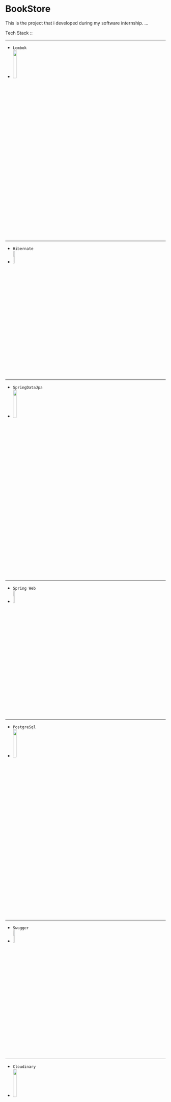 # BookStore
This is the project that i developed during my software internship.
 ...


Tech Stack ::

---
- `Lombok`
- <img src="https://user-images.githubusercontent.com/74687192/120121939-ba5c1800-c1ae-11eb-8327-67e22b7c7664.png" width="15%" height="15%" />
---


- `Hibernate`
- <img src="https://user-images.githubusercontent.com/74687192/120121937-b9c38180-c1ae-11eb-8b7f-2e4ad3197598.jpg" width="10%" height="10%" />
---

- `SpringDataJpa`
- <img src="https://user-images.githubusercontent.com/74687192/120121942-bb8d4500-c1ae-11eb-8234-838d69081b18.png" width="15%" height="15%" />

---
- `Spring Web`
- <img src="https://user-images.githubusercontent.com/74687192/120121943-bb8d4500-c1ae-11eb-8a9d-f7afabafd3d6.png" width="10%" height="10%" />
---
- `PostgreSql`
- <img src="https://user-images.githubusercontent.com/74687192/120121946-bd570880-c1ae-11eb-9278-e159bbba8808.jpeg" width="15%" height="15%" />
---
- `Swagger`
- <img src="https://user-images.githubusercontent.com/74687192/120121941-baf4ae80-c1ae-11eb-86b1-5647438c8b4a.png" width="10%" height="10%" />
---
- `Cloudinary`
- <img src="https://user-images.githubusercontent.com/74687192/120887527-1504d200-c5fc-11eb-958f-79266c3a93fa.png" width="15%" height="15%" />
---
- `Spring Cache`
- <img src="https://user-images.githubusercontent.com/74687192/122648935-035f1680-d134-11eb-8a5f-df10d8c589c0.png" width="15%" height="15%" />
---
---
- `Spring Security`
- <img src="https://user-images.githubusercontent.com/74687192/130250921-5a6bb016-f8f2-4df2-93c0-2c6fe911a963.png" width="15%" height="15%" />
---
- `Spring Aop`
- <img src="https://user-images.githubusercontent.com/74687192/132103277-8986354c-fe06-41c0-a243-ac1b806fcd1a.jpg" width="15%" height="15%" />
---
- `Spring Mail`
- <img src="https://user-images.githubusercontent.com/74687192/132103867-90e6550f-ee54-4875-a4da-57e50f8a953e.png" width="15%" height="15%" />
--- 
- `mapStruct`
- <img src="https://user-images.githubusercontent.com/74687192/132103310-a5b8c754-121c-4a24-a516-c42a8fbc3d9d.png" width="15%" height="15%" />
---
- `Postman`
- <img src="https://user-images.githubusercontent.com/74687192/132103197-2d8db91f-1d30-47cb-88d0-f791f3fb6e23.png" width="15%" height="15%" />
---


`Projeyi oluşturuken ele aldığım yazılar : `


 1 )[Spring Aop](https://medium.com/@emirhandgndmr51/spring-boot-aop-kullanımı-9c2977500c63)
